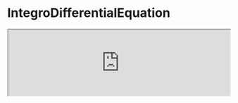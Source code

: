 # IntegroDifferentialEquation
<iframe src="http://docs.google.com/viewer?url=https://raw.githubusercontent.com/VatsalSy/IntegroDifferentialEquation/master/Documentation.pdf&embedded=true" width="100%"></iframe>
